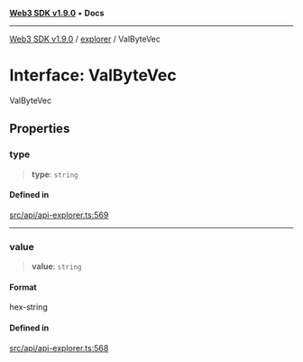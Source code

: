 [**Web3 SDK v1.9.0**](../../../README.md) • **Docs**

***

[Web3 SDK v1.9.0](../../../globals.md) / [explorer](../README.md) / ValByteVec

# Interface: ValByteVec

ValByteVec

## Properties

### type

> **type**: `string`

#### Defined in

[src/api/api-explorer.ts:569](https://github.com/Mystic-Nayy/alephium-web3/blob/ee41f5e0e7d7fb0b155fe62f05b2ac03772895ca/packages/web3/src/api/api-explorer.ts#L569)

***

### value

> **value**: `string`

#### Format

hex-string

#### Defined in

[src/api/api-explorer.ts:568](https://github.com/Mystic-Nayy/alephium-web3/blob/ee41f5e0e7d7fb0b155fe62f05b2ac03772895ca/packages/web3/src/api/api-explorer.ts#L568)
